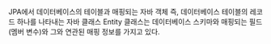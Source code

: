 JPA에서 데이터베이스의 테이블과 매핑되는 자바 객체
즉, 데이터베이스 테이블의 레코드 하나를 나타내는 자바 클래스
Entity 클래스는 데이터베이스 스키마와 매핑되는 필드(멤버 변수)와 그와 연관된 매핑 정보를 가지고 있다.